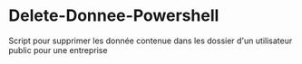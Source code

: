 # Delete-Donnee-Powershell
Script pour supprimer les donnée contenue dans les dossier d'un utilisateur public pour une entreprise
